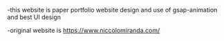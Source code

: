 -this website is paper portfolio website design and use of gsap-animation and best UI design

-original website is https://www.niccolomiranda.com/ 

